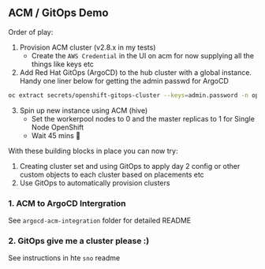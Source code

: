 ## ACM / GitOps Demo

Order of play:
1. Provision ACM cluster (v2.8.x in my tests)
    * Create the `AWS Credential` in the UI on acm for now supplying all the things like keys etc 
2. Add Red Hat GitOps (ArgoCD) to the hub cluster with a global instance. Handy one liner below for getting the admin passwd for ArgoCD
```bash
oc extract secrets/openshift-gitops-cluster --keys=admin.password -n openshift-gitops --to=-
```

3. Spin up new instance using ACM (hive)
    * Set the workerpool nodes to 0 and the master replicas to 1 for Single Node OpenShift
    * Wait 45 mins 🥱

With these building blocks in place you can now try:
1. Creating cluster set and using GitOps to apply day 2 config or other custom objects to each cluster based on placements etc
2. Use GitOps to automatically provision clusters 

### 1. ACM to ArgoCD Intergration
See `argocd-acm-integration` folder for detailed README

### 2. GitOps give me a cluster please :)
See instructions in hte `sno` readme